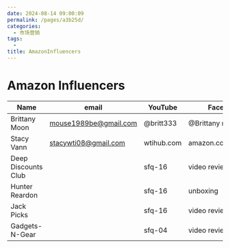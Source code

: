 ```yaml
---
date: 2024-08-14 09:00:09
permalink: /pages/a3b25d/
categories: 
  - 市场营销
tags: 
  - 
title: AmazonInfluencers
---
```


# Amazon Influencers

| Name                | email                 | YouTube    | Facebook            | Instagram    |
| ------------------- | --------------------- | ---------- | ------------------- | ------------ |
| Brittany Moon       | mouse1989be@gmail.com | @britt333  | @Brittany moon      | @mouse1989be |
| Stacy Vann          | stacywti08@gmail.com  | wtihub.com | amazon.com/shop/wti |              |
| Deep Discounts Club |                       | sfq-16     | video review        |              |
| Hunter Reardon      |                       | sfq-16     | unboxing            |              |
| Jack Picks          |                       | sfq-16     | video review        |              |
| Gadgets-N-Gear      |                       | sfq-04     | video review        |              |
